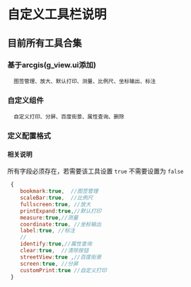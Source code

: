# 自定义工具栏说明

## 目前所有工具合集

### 基于arcgis(g_view.ui添加)
```
  图签管理、放大、默认打印、测量、比例尺、坐标输出、标注
```

### 自定义组件
```
  自定义打印、分屏、百度街景、属性查询、删除
```

### 定义配置格式
#### 相关说明
所有字段必须存在，若需要该工具设置 `true` 不需要设置为 `false`
```javascript
 {
    bookmark:true,  //图签管理
    scaleBar:true,  //比例尺
    fullscreen:true, //放大
    printExpand:true,//默认打印
    measure:true,//测量
    coordinate:true, //坐标输出
    label:true, //标注
    //
    identify:true,//属性查询
    clear:true,  //清除按钮
    streetView:true ,//百度街景
    screen:true, //分屏
    customPrint:true //自定义打印
 }
 
```